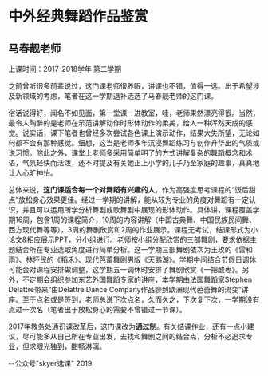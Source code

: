 # 中外经典舞蹈作品鉴赏

## 马春靓老师

上课时间：2017-2018学年 第二学期

之前曾听很多前辈说过，这门课老师很养眼，讲课也不错，值得一选。出于希望涉及新领域的考虑，笔者在这一学期退补选选了马春靓老师的这门课。

俗话说得好，闻名不如见面，第一堂课一进教室，哇，老师果然漂亮得很。当然，最令人陶醉的是老师在示范讲解动作时形体动作的柔美，给人一种浑然天成的感觉。说实话，课下笔者也曾经多次尝试各色课上演示动作，结果大失所望，无论如何都不会有那种感觉。细想，这当是老师多年沉浸舞蹈练习与创作升华出的气质或说习惯。除此之外，课堂上老师多采用简单明了的方式讲解复杂的舞蹈概念和术语，气氛轻快而活泼，还不时提及有关她正上小学的儿子乃至家庭的趣事，真真地让人心旷神怡。

总体来说，**这门课适合每一个对舞蹈有兴趣的人**，作为高强度思考课程的“饭后甜点”放松身心效果更佳。经过一学期的讲解，能从较为专业的角度对舞蹈有一定认识，并且可以运用所学分析舞剧或歌舞剧中展现的形体动作。具体讲，课程覆盖学期16周，包含1周的课程简介，10周的内容讲解（中国古典舞、中国民族民间舞、西方现代舞等等），3周的舞剧欣赏和2周的作业展示。课程无考试，结课形式为小论文&相应展示PPT，分小组进行。老师按小组分配欣赏的三部舞剧，要求依据主题结合所在专业选取角度进行简单分析。这一学期三部舞剧依次为王玫的《雷和雨》、林怀民的《稻禾》、现代芭蕾舞剧男版《天鹅湖》。学期中间结合节假日调休可能会对课程安排做调整，这学期五一调休时安排了舞剧欣赏《一把酸枣》。另外，不定期会组织参加东艺外国舞蹈专家的讲座，本学期由法国舞蹈家Stéphen Delattre带来“由Delattre Dance Company作品聊到欧洲现代芭蕾舞的流变”讲座。至于点名或是签到，老师总说下次点名，久而久之，下次复下次，一学期没有点过一次名（笔者出于放松身心的需要不曾错过一节课）。

2017年教务处通识课改革后，这门课改为**通过制**。有关结课作业，还有一点小建议，尽可能多从自己所在专业出发，去找和舞剧之间的结合点，分析不必追求专业，但求眼光独到，酣畅淋漓。

--公众号"skyer选课" 2019